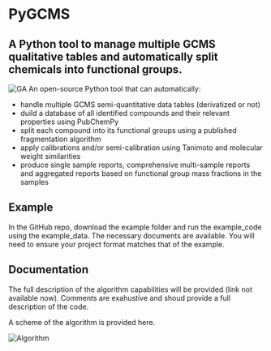 # PyGCMS 

## A Python tool to manage multiple GCMS qualitative tables and automatically split chemicals into functional groups. 
![GA](https://github.com/mpecchi/PyGCMS/blob/main/GA.PNG)
An open-source Python tool that can automatically: 
- handle multiple GCMS semi-quantitative data tables (derivatized or not)
- duild a database of all identified compounds and their relevant properties using PubChemPy
- split each compound into its functional groups using a published fragmentation algorithm
- apply calibrations and/or semi-calibration using Tanimoto and molecular weight similarities
- produce single sample reports, comprehensive multi-sample reports and aggregated reports based on functional group mass fractions in the samples

## Example
In the GitHub repo, download the example folder and run the example_code using the example_data.
The necessary documents are available. You will need to ensure your project format matches that of the example.

## Documentation
The full description of the algorithm capabilities will be provided (link not available now).
Comments are exahustive and shoud provide a full description of the code.

A scheme of the algorithm is provided here.

![Algorithm](https://github.com/mpecchi/PyGCMS/blob/main/Algorithm.png)

